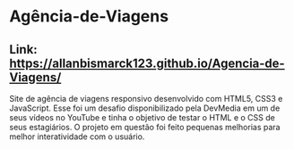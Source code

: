 # Agência-de-Viagens
## Link: https://allanbismarck123.github.io/Agencia-de-Viagens/
Site de agência de viagens responsivo desenvolvido com HTML5, CSS3 e JavaScript. Esse foi um desafio disponibilizado pela DevMedia em um de seus vídeos no YouTube e tinha o objetivo de testar o HTML e o CSS de seus estagiários. O projeto em questão foi feito pequenas melhorias para melhor interatividade com o usuário.
